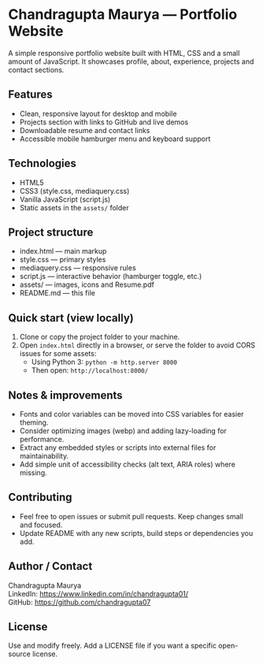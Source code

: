 # Chandragupta Maurya — Portfolio Website

A simple responsive portfolio website built with HTML, CSS and a small amount of JavaScript. It showcases profile, about, experience, projects and contact sections.

## Features
- Clean, responsive layout for desktop and mobile
- Projects section with links to GitHub and live demos
- Downloadable resume and contact links
- Accessible mobile hamburger menu and keyboard support

## Technologies
- HTML5
- CSS3 (style.css, mediaquery.css)
- Vanilla JavaScript (script.js)
- Static assets in the `assets/` folder

## Project structure
- index.html — main markup
- style.css — primary styles
- mediaquery.css — responsive rules
- script.js — interactive behavior (hamburger toggle, etc.)
- assets/ — images, icons and Resume.pdf
- README.md — this file

## Quick start (view locally)
1. Clone or copy the project folder to your machine.
2. Open `index.html` directly in a browser, or serve the folder to avoid CORS issues for some assets:
   - Using Python 3: `python -m http.server 8000`
   - Then open: `http://localhost:8000/`

## Notes & improvements
- Fonts and color variables can be moved into CSS variables for easier theming.
- Consider optimizing images (webp) and adding lazy-loading for performance.
- Extract any embedded styles or scripts into external files for maintainability.
- Add simple unit of accessibility checks (alt text, ARIA roles) where missing.

## Contributing
- Feel free to open issues or submit pull requests. Keep changes small and focused.
- Update README with any new scripts, build steps or dependencies you add.

## Author / Contact
Chandragupta Maurya  
LinkedIn: https://www.linkedin.com/in/chandragupta01/  
GitHub: https://github.com/chandragupta07

## License
Use and modify freely. Add a LICENSE file if you want a specific open-source license.

